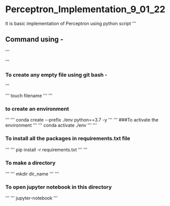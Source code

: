 # Perceptron_Implementation_9_01_22
It is basic implementation of Perceptron using python script
'''
## Command using - 

'''

'''
### To create any empty file using git bash -
'''

'''
touch filename
'''
'''
### to create an environment
'''
'''
conda create --prefix ./env python==3.7 -y
'''
'''
###To activate the environment
'''
'''
conda activate ./env
'''
''' 
### To install all the packages in requirements.txt file
'''
'''
pip install -r requirements.txt
'''
'''
### To make a directory
'''
'''
mkdir dir_name
'''
'''
### To open jupyter notebook in this directory
'''
'''
jupyter-notebook
'''